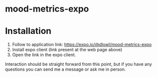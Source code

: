 # mood-metrics-expo

# Installation
1. Follow to application link: https://expo.io/@dlowl/mood-metrics-expo
2. Install expo client (link present at the web page above)
3. Open the link in the expo client.

Interaction should be straight forward from this point, but if you have any questions you can send me a message or ask me in person.

